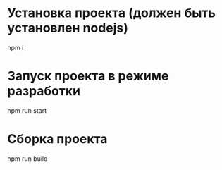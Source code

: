 # Установка проекта (должен быть установлен nodejs)
npm i

# Запуск проекта в режиме разработки
npm run start

# Сборка проекта
npm run build
